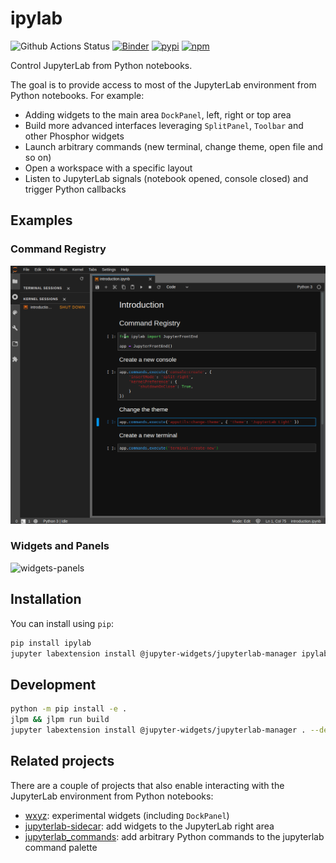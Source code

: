 # ipylab

![Github Actions Status](https://github.com/jtpio/ipylab/workflows/CI/badge.svg)
[![Binder](https://mybinder.org/badge_logo.svg)](https://mybinder.org/v2/gh/jtpio/ipylab/stable?urlpath=lab/tree/examples/introduction.ipynb)
[![pypi](https://img.shields.io/pypi/v/ipylab.svg)](https://pypi.python.org/pypi/ipylab)
[![npm](https://img.shields.io/npm/v/ipylab.svg)](https://www.npmjs.com/package/ipylab)

Control JupyterLab from Python notebooks.

The goal is to provide access to most of the JupyterLab environment from Python notebooks. For example:

- Adding widgets to the main area `DockPanel`, left, right or top area
- Build more advanced interfaces leveraging `SplitPanel`, `Toolbar` and other Phosphor widgets
- Launch arbitrary commands (new terminal, change theme, open file and so on)
- Open a workspace with a specific layout
- Listen to JupyterLab signals (notebook opened, console closed) and trigger Python callbacks

## Examples

### Command Registry

![command-registry](./docs/screencasts/commands.gif)

### Widgets and Panels

![widgets-panels](https://user-images.githubusercontent.com/591645/69000410-8f151f00-08cf-11ea-8491-7b8848497b62.gif)

## Installation

You can install using `pip`:

```bash
pip install ipylab
jupyter labextension install @jupyter-widgets/jupyterlab-manager ipylab
```

## Development

```bash
python -m pip install -e .
jlpm && jlpm run build
jupyter labextension install @jupyter-widgets/jupyterlab-manager . --debug
```

## Related projects

There are a couple of projects that also enable interacting with the JupyterLab environment from Python notebooks:

- [wxyz](https://github.com/deathbeds/wxyz): experimental widgets (including `DockPanel`)
- [jupyterlab-sidecar](https://github.com/jupyter-widgets/jupyterlab-sidecar): add widgets to the JupyterLab right area
- [jupyterlab_commands](https://github.com/timkpaine/jupyterlab_commands): add arbitrary Python commands to the jupyterlab command palette
